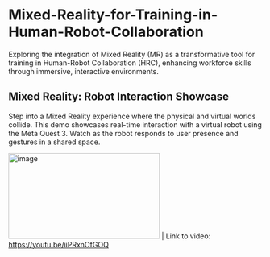 # Mixed-Reality-for-Training-in-Human-Robot-Collaboration
Exploring the integration of Mixed Reality (MR) as a transformative tool for training in Human-Robot Collaboration (HRC), enhancing workforce skills through immersive, interactive environments.


## Mixed Reality: Robot Interaction Showcase
Step into a Mixed Reality experience where the physical and virtual worlds collide. This demo showcases real-time interaction with a virtual robot using the Meta Quest 3. Watch as the robot responds to user presence and gestures in a shared space.

<img width="300" height="170" alt="image" src="https://github.com/user-attachments/assets/b7481ad5-682b-4bf9-b4ea-7698bb558e06" />  |  Link to video: https://youtu.be/iiPRxnOfGOQ
